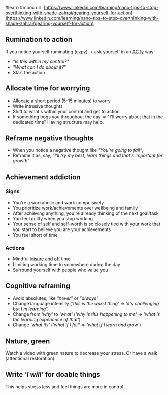 #learn #mooc 
url: [https://www.linkedin.com/learning/nano-tips-to-stop-overthinking-with-shade-zahrai/gearing-yourself-for-action](https://www.linkedin.com/learning/nano-tips-to-stop-overthinking-with-shade-zahrai/gearing-yourself-for-action)
## Rumination to action
If you notice yourself ruminating ~~(ezpz)~~ -> ask yourself in an [ACTy](https://t.me/ohmyboi/668) way: 
- *"Is this within my control?"*
- *"What can I do about it?"*
- Start the action
## Allocate time for worrying
- Allocate a short period (5-15 minutes) to worry
- Write intrusive thoughts
- Shift to what's within your control and get to action
- If something bogs you throughout the day ⇒ "I'll worry about that in the dedicated time"
Having structure may help.
## Reframe negative thoughts
- When you notice a negative thought like *"You're going to fail"*,
- Reframe it as, say, *"I'll try my best, learn things and that's important for growth"*
## Achievement addiction
### Signs
- You're a workaholic and work compulsively
- You prioritize work/achievements over wellbeing and family
- After achieving anything, you're already thinking of the next goal/task
- You feel guilty when you stop working
- Your sense of self and self-worth is so closely tied with your work that you start to believe you are your achievements
- You feel short of time
### Actions
- Mindful [leisure and off](https://betterhumans.pub/how-to-rest-better-d1c1eabb6c5f) time
- Limiting working time to somewhere during the day
- Surround yourself with people who value you
## Cognitive reframing
- Avoid absolutes, like *"never"* or *"always"*
- Change language intensity (*'this is the worst thing'* ⇒ *'it's challenging but I'm learning'*)
- Change from *'why'* to *'what'* (*'why is this happening to me'* ⇒ *'what is the learning experience of that'*)
- Change *'what ifs'* (*'what if I fail'* ⇒ *'what if I learn and grow'*)
## Nature, green
Watch a video with green nature to decrease your stress. Or have a walk (attentional restoration).
## Write *'I will'* for doable things
This helps stress less and feel things are more in control.